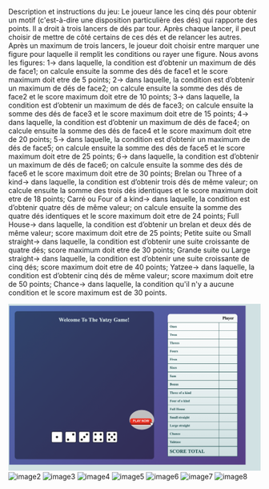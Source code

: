 Description et instructions du jeu:
Le joueur lance les cinq dés pour obtenir un motif (c'est-à-dire une disposition particulière des dés) qui rapporte des points. Il a droit à trois lancers de dés par tour. Après chaque lancer, il peut choisir de mettre de côté certains de ces dés et de relancer les autres.
Après un maximum de trois lancers, le joueur doit choisir entre marquer une figure pour laquelle il remplit les conditions ou rayer une figure.  Nous avons les figures:
1-> dans laquelle, la condition est d’obtenir un maximum de dés de face1; on calcule ensuite la somme des  dés de face1 et le score maximum doit etre de 5 points;
2-> dans laquelle, la condition est d’obtenir un maximum de dés de face2; on calcule ensuite la somme des  dés de face2 et le score maximum doit etre de 10 points;
3-> dans laquelle, la condition est d’obtenir un maximum de dés de face3; on calcule ensuite la somme des  dés de face3 et le score maximum doit etre de 15 points;
4-> dans laquelle, la condition est d’obtenir un maximum de dés de face4; on calcule ensuite la somme des  dés de face4 et le score maximum doit etre de 20 points;
5-> dans laquelle, la condition est d’obtenir un maximum de dés de face5; on calcule ensuite la somme des  dés de face5 et le score maximum doit etre de 25 points;
6-> dans laquelle, la condition est d’obtenir un maximum de dés de face6; on calcule ensuite la somme des  dés de face6 et le score maximum doit etre de 30 points;
Brelan ou Three of a kind-> dans laquelle, la condition est d’obtenir trois dés de même valeur; on calcule ensuite la somme des trois dés identiques et le score maximum doit etre de 18 points;
Carré ou Four of a kind-> dans laquelle, la condition est d’obtenir quatre dés de même valeur; on calcule ensuite la somme des quatre dés identiques et le score maximum doit etre de 24 points;
Full House-> dans laquelle, la condition est d’obtenir un brelan et deux dés de même valeur; score maximum doit etre de 25 points;
Petite suite ou Small straight-> dans laquelle, la condition est d’obtenir une suite croissante de quatre dés; score maximum doit etre de 30 points;
Grande suite ou Large straight-> dans laquelle, la condition est d’obtenir une suite croissante de cinq dés; score maximum doit etre de 40 points;
Yatzee-> dans laquelle, la condition est d’obtenir cinq dés de même valeur; score maximum doit etre de 50 points;
Chance-> dans laquelle, la condition qu'il n'y a aucune condition et le score maximum est de 30 points.

![image1](image1.png)
![image2](/Users/mamicoulibaly/Documents/image2.png)
![image3](/Users/mamicoulibaly/Documents/image3.png)
![image4](/Users/mamicoulibaly/Documents/image4.png)
![image5](/Users/mamicoulibaly/Documents/image5.png)
![image6](/Users/mamicoulibaly/Documents/image6.png)
![image7](/Users/mamicoulibaly/Documents/image7.png)
![image8](/Users/mamicoulibaly/Documents/image8.png)






